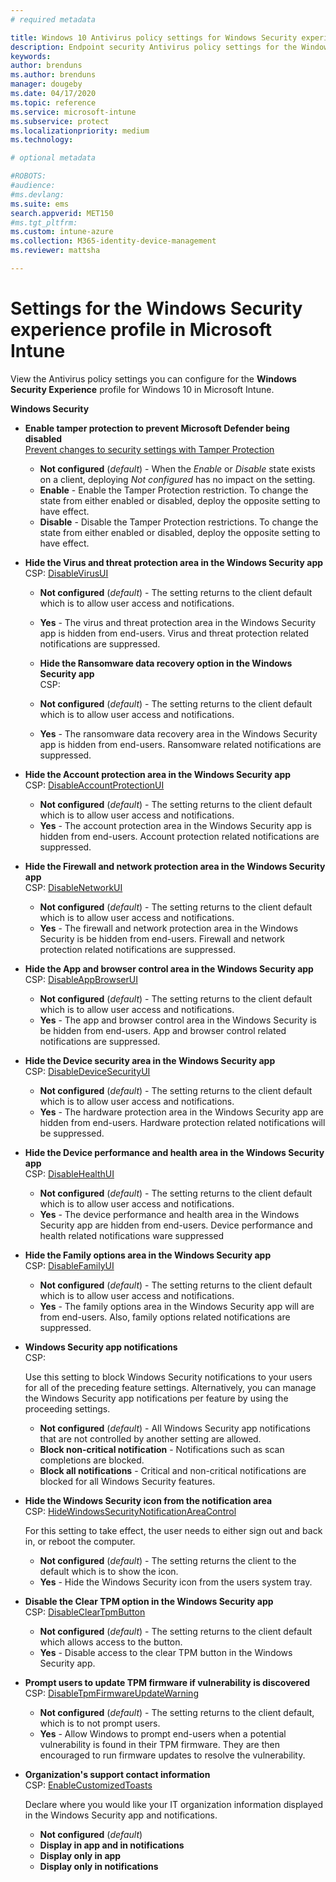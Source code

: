 ```yaml
---
# required metadata

title: Windows 10 Antivirus policy settings for Windows Security experience for Intune | Microsoft Docs
description: Endpoint security Antivirus policy settings for the Windows Security app in Microsoft Intune 
keywords:
author: brenduns
ms.author: brenduns
manager: dougeby
ms.date: 04/17/2020
ms.topic: reference
ms.service: microsoft-intune
ms.subservice: protect
ms.localizationpriority: medium
ms.technology:

# optional metadata

#ROBOTS:
#audience:
#ms.devlang:
ms.suite: ems
search.appverid: MET150
#ms.tgt_pltfrm:
ms.custom: intune-azure
ms.collection: M365-identity-device-management
ms.reviewer: mattsha

---
```


# Settings for the Windows Security experience profile in Microsoft Intune

View the Antivirus policy settings you can configure for the **Windows Security Experience** profile for Windows 10 in Microsoft Intune.

**Windows Security**

- **Enable tamper protection to prevent Microsoft Defender being disabled**  
  [Prevent changes to security settings with Tamper Protection](https://go.microsoft.com/fwlink/?linkid=2066083)

  - **Not configured** (*default*) - When the *Enable* or *Disable* state exists on a client, deploying *Not configured* has no impact on the setting. 
  - **Enable** - Enable the Tamper Protection restriction. To change the state from either enabled or disabled, deploy the opposite setting to have effect.
  - **Disable** - Disable the Tamper Protection restrictions. To change the state from either enabled or disabled, deploy the opposite setting to have effect.

- **Hide the Virus and threat protection area in the Windows Security app**  
  CSP: [DisableVirusUI](https://go.microsoft.com/fwlink/?linkid=873662)

  - **Not configured** (*default*) - The setting returns to the client default which is to allow user access and notifications.
  - **Yes** - The virus and threat protection area in the Windows Security app is hidden from end-users. Virus and threat protection related notifications are suppressed.

  - **Hide the Ransomware data recovery option in the Windows Security app**  
    CSP: [](https://go.microsoft.com/fwlink/?linkid=873664)

  - **Not configured** (*default*) - The setting returns to the client default which is to allow user access and notifications.
  - **Yes** - The ransomware data recovery area in the Windows Security app is hidden from end-users. Ransomware related notifications are suppressed.

- **Hide the Account protection area in the Windows Security app**  
  CSP: [DisableAccountProtectionUI](https://go.microsoft.com/fwlink/?linkid=873666)

  - **Not configured** (*default*) - The setting returns to the client default which is to allow user access and notifications.
  - **Yes** - The account protection area in the Windows Security app is hidden from end-users. Account protection related notifications are suppressed.

- **Hide the Firewall and network protection area in the Windows Security app**  
  CSP: [DisableNetworkUI](https://go.microsoft.com/fwlink/?linkid=873668)

  - **Not configured** (*default*) - The setting returns to the client default which is to allow user access and notifications.
  - **Yes** - The firewall and network protection area in the Windows Security is be hidden from end-users. Firewall and network protection related notifications are suppressed.

- **Hide the App and browser control area in the Windows Security app**  
  CSP: [DisableAppBrowserUI](https://go.microsoft.com/fwlink/?linkid=873669)

  - **Not configured** (*default*) - The setting returns to the client default which is to allow user access and notifications.
  - **Yes** - The app and browser control area in the Windows Security is be hidden from end-users. App and browser control related notifications are suppressed.

- **Hide the Device security area in the Windows Security app**  
  CSP: [DisableDeviceSecurityUI](https://go.microsoft.com/fwlink/?linkid=873670)

  - **Not configured** (*default*) - The setting returns to the client default which is to allow user access and notifications.
  - **Yes** - The hardware protection area in the Windows Security app are hidden from end-users. Hardware protection related notifications will be suppressed.
  
- **Hide the Device performance and health area in the Windows Security app**  
  CSP: [DisableHealthUI](https://go.microsoft.com/fwlink/?linkid=873671)

  - **Not configured** (*default*) - The setting returns to the client default which is to allow user access and notifications.
  - **Yes** - The device performance and health area in the Windows Security app are hidden from end-users. Device performance and health related notifications ware suppressed

- **Hide the Family options area in the Windows Security app**  
  CSP: [DisableFamilyUI](https://go.microsoft.com/fwlink/?linkid=873673)

  - **Not configured** (*default*) - The setting returns to the client default which is to allow user access and notifications.
  - **Yes** - The family options area in the Windows Security app will are from end-users. Also, family options related notifications are suppressed.

- **Windows Security app notifications**  
  CSP: [](https://go.microsoft.com/fwlink/?linkid=873675)

  Use this setting to block Windows Security notifications to your users for all of the preceding feature settings. Alternatively, you can manage the Windows Security app notifications per feature by using the proceeding settings.

  - **Not configured** (*default*) - All Windows Security app notifications that are not controlled by another setting are allowed.
  - **Block non-critical notification** - Notifications such as scan completions are blocked.
  - **Block all notifications** - Critical and non-critical notifications are blocked for all Windows Security features.

- **Hide the Windows Security icon from the notification area**  
  CSP: [HideWindowsSecurityNotificationAreaControl](https://go.microsoft.com/fwlink/?linkid=2114313&clcid=0x409)

  For this setting to take effect, the user needs to either sign out and back in, or reboot the computer.
  - **Not configured** (*default*) - The setting returns the client to the default which is to show the icon.
  - **Yes** - Hide the Windows Security icon from the users system tray.
  
- **Disable the Clear TPM option in the Windows Security app**  
  CSP: [DisableClearTpmButton](https://go.microsoft.com/fwlink/?linkid=2114125&clcid=0x409)

  - **Not configured** (*default*) - The setting returns to the client default which allows access to the button.
  - **Yes** - Disable access to the clear TPM button in the Windows Security app.

- **Prompt users to update TPM firmware if vulnerability is discovered**  
  CSP: [DisableTpmFirmwareUpdateWarning](https://go.microsoft.com/fwlink/?linkid=2114212&clcid=0x409)

  - **Not configured** (*default*) - The setting returns to the client default, which is to not prompt users.
  - **Yes** - Allow Windows to prompt end-users when a potential vulnerability is found in their TPM firmware. They are then encouraged to run firmware updates to resolve the vulnerability.

- **Organization's support contact information**  
  CSP: [EnableCustomizedToasts](https://go.microsoft.com/fwlink/?linkid=873676)

  Declare where you would like your IT organization information displayed in the Windows Security app and notifications.
  - **Not configured** (*default*)
  - **Display in app and in notifications**
  - **Display only in app**
  - **Display only in notifications**